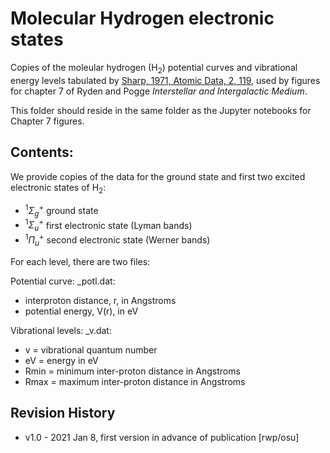 # Molecular Hydrogen electronic states

Copies of the moleular hydrogen (H<sub>2</sub>) potential curves and vibrational energy levels tabulated by
[Sharp, 1971, Atomic Data, 2, 119](https://ui.adsabs.harvard.edu/abs/1971AD......2..119S), used by figures
for chapter 7 of Ryden and Pogge *Interstellar and Intergalactic Medium*.

This folder should reside in the same folder as the Jupyter notebooks for Chapter 7 figures.

## Contents:

We provide copies of the data for the ground state and first two excited electronic states
of H<sub>2</sub>:
 * $^{1}\Sigma_{g}^{+}$ ground state
 * $^{1}\Sigma_{u}^{+}$ first electronic state (Lyman bands)
 * $^{1}\Pi_{u}^{+}$ second electronic state (Werner bands)
 
For each level, there are two files:

Potential curve: _potl.dat:
 * interproton distance, r, in Angstroms
 * potential energy, V(r), in eV
 
Vibrational levels: _v.dat:
 * v = vibrational quantum number
 * eV = energy in eV
 * Rmin = minimum inter-proton distance in Angstroms
 * Rmax = maximum inter-proton distance in Angstroms
## Revision History

* v1.0 - 2021 Jan 8, first version in advance of publication [rwp/osu]


